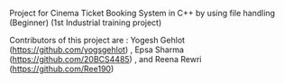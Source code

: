 Project for Cinema Ticket Booking System in C++ by using file handling (Beginner) (1st Industrial training project)

Contributors of this project are : 
Yogesh Gehlot (https://github.com/yogsgehlot) ,
Epsa Sharma (https://github.com/20BCS4485) , and 
Reena Rewri (https://github.com/Ree190)
